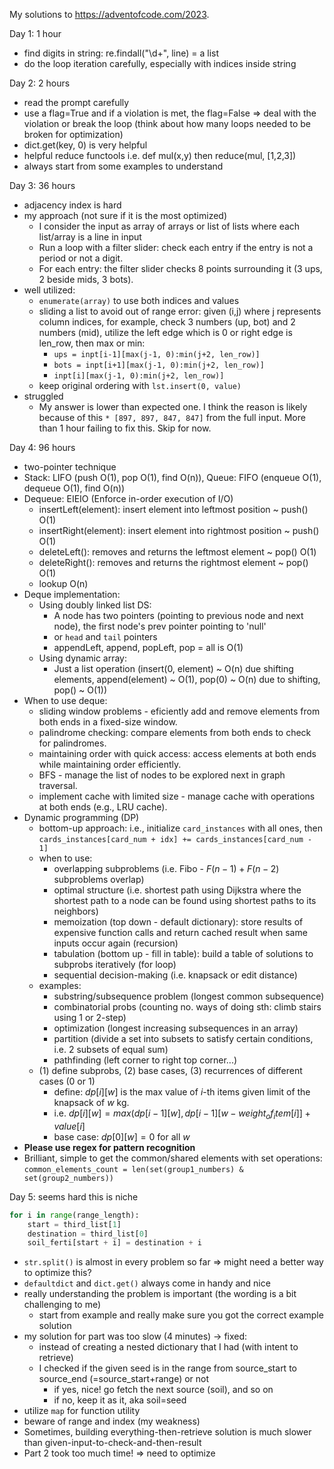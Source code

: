 My solutions to https://adventofcode.com/2023.

Day 1: 1 hour
- find digits in string: re.findall("\d+", line) = a list
- do the loop iteration carefully, especially with indices inside string

Day 2: 2 hours
- read the prompt carefully
- use a flag=True and if a violation is met, the flag=False => deal with the violation or break the loop (think about how many loops needed to be broken for optimization)
- dict.get(key, 0) is very helpful
- helpful reduce functools i.e. def mul(x,y) then reduce(mul, [1,2,3])
- always start from some examples to understand

Day 3: 36 hours
- adjacency index is hard
- my approach (not sure if it is the most optimized)
    - I consider the input as array of arrays or list of lists where each list/array is a line in input
    - Run a loop with a filter slider: check each entry if the entry is not a period or not a digit.
    - For each entry: the filter slider checks 8 points surrounding it (3 ups, 2 beside mids, 3 bots). 
- well utilized: 
    - `enumerate(array)` to use both indices and values
    - sliding a list to avoid out of range error: given (i,j) where j represents column indices, for example, check 3 numbers (up, bot) and 2 numbers (mid), utilize the left edge which is 0 or right edge is len_row, then max or min:
        - `ups = inpt[i-1][max(j-1, 0):min(j+2, len_row)]`
        - `bots = inpt[i+1][max(j-1, 0):min(j+2, len_row)]`
        - `inpt[i][max(j-1, 0):min(j+2, len_row)]`
    - keep original ordering with `lst.insert(0, value)`
- struggled
    - My answer is lower than expected one. I think the reason is likely because of this `* [897, 897, 847, 847]` from the full input. More than 1 hour failing to fix this. Skip for now. 

Day 4: 96 hours
- two-pointer technique
- Stack: LIFO (push O(1), pop O(1), find O(n)), Queue: FIFO (enqueue O(1), dequeue O(1), find O(n))
- Dequeue: EIEIO (Enforce in-order execution of I/O)
    - insertLeft(element): insert element into leftmost position ~ push() O(1)
    - insertRight(element): insert element into rightmost position ~ push() O(1)
    - deleteLeft(): removes and returns the leftmost element ~ pop() O(1)
    - deleteRight(): removes and returns the rightmost element ~ pop() O(1)
    - lookup O(n)
- Deque implementation:
    - Using doubly linked list DS:
        - A node has two pointers (pointing to previous node and next node), the first node's prev pointer pointing to 'null'
        - or `head` and `tail` pointers
        - appendLeft, append, popLeft, pop = all is O(1)
    - Using dynamic array:
        - Just a list operation (insert(0, element) ~ O(n) due shifting elements, append(element) ~ O(1), pop(0) ~ O(n) due to shifting, pop() ~ O(1))
- When to use deque:
    - sliding window problems - eficiently add and remove elements from both ends in a fixed-size window.
    - palindrome checking: compare elements from both ends to check for palindromes.
    - maintaining order with quick access: access elements at both ends while maintaining order efficiently.
    - BFS - manage the list of nodes to be explored next in graph traversal.
    - implement cache with limited size - manage cache with operations at both ends (e.g., LRU cache).
- Dynamic programming (DP)
    - bottom-up approach: i.e., initialize `card_instances` with all ones, then `cards_instances[card_num + idx] += cards_instances[card_num - 1]`
    - when to use:
        - overlapping subproblems (i.e. Fibo - $F(n-1)+F(n-2)$ subproblems overlap)
        - optimal structure (i.e. shortest path using Dijkstra where the shortest path to a node can be found using shortest paths to its neighbors)
        - memoization (top down - default dictionary): store results of expensive function calls and return cached result when same inputs occur again (recursion)
        - tabulation (bottom up - fill in table): build a table of solutions to subprobs iteratively (for loop)
        - sequential decision-making (i.e. knapsack or edit distance)
    - examples:
        - substring/subsequence problem (longest common subsequence)
        - combinatorial probs (counting no. ways of doing sth: climb stairs using 1 or 2-step)
        - optimization (longest increasing subsequences in an array)
        - partition (divide a set into subsets to satisfy certain conditions, i.e. 2 subsets of equal sum)
        - pathfinding (left corner to right top corner...)
    - (1) define subprobs, (2) base cases, (3) recurrences of different cases (0 or 1) 
        - define: $dp[i][w]$ is the max value of $i$-th items given limit of the knapsack of $w$ kg.
        - i.e. $dp[i][w] = max(dp[i-1][w], dp[i-1][w-weight_of_item[i]] + value[i]$
        - base case: $dp[0][w] = 0$ for all $w$
- **Please use regex for pattern recognition**
- Brilliant, simple to get the common/shared elements with set operations: `common_elements_count = len(set(group1_numbers) & set(group2_numbers))`

Day 5: seems hard
this is niche
```python
for i in range(range_length):
    start = third_list[1]
    destination = third_list[0]
    soil_ferti[start + i] = destination + i
```
- `str.split()` is almost in every problem so far => might need a better way to optimize this?
- `defaultdict` and `dict.get()` always come in handy and nice
- really understanding the problem is important (the wording is a bit challenging to me) 
    - start from example and really make sure you got the correct example solution
- my solution for part was too slow (4 minutes) -> fixed:
    - instead of creating a nested dictionary that I had (with intent to retrieve)
    - I checked if the given seed is in the range from source_start to source_end (=source_start+range) or not
        - if yes, nice! go fetch the next source (soil), and so on
        - if no, keep it as it, aka soil=seed
- utilize `map` for function utility
- beware of range and index (my weakness)
- Sometimes, building everything-then-retrieve solution is much slower than given-input-to-check-and-then-result
- Part 2 took too much time! => need to optimize